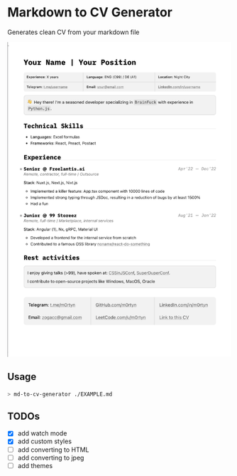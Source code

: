 # Markdown to CV Generator

Generates clean CV from your markdown file

![example](image-1.png)

## Usage

```sh
> md-to-cv-generator ./EXAMPLE.md
```

## TODOs

- [x] add watch mode
- [x] add custom styles
- [ ] add converting to HTML
- [ ] add converting to jpeg
- [ ] add themes